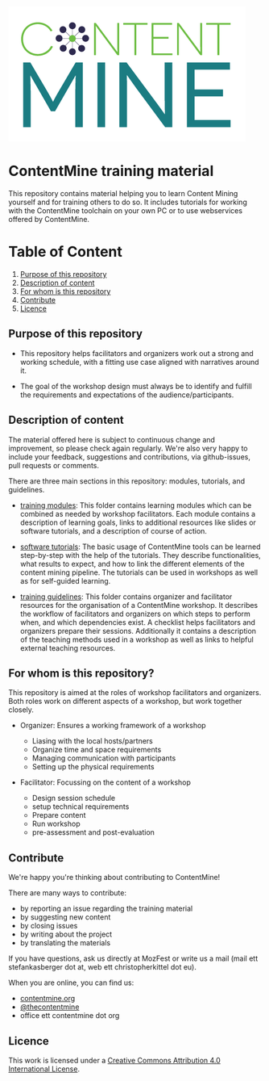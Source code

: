 ![ContentMine logo](https://github.com/ContentMine/assets/blob/master/png/Content_mine(small).png)


# ContentMine training material

This repository contains material helping you to learn Content Mining yourself and for training others to do so. It includes tutorials for working with the ContentMine toolchain on your own PC or to use webservices offered by ContentMine.


# Table of Content

1. [Purpose of this repository](#purpose-of-this-repository)
1. [Description of content](#description-of-content)
1. [For whom is this repository](#for-whom-is-this-repository)
1. [Contribute](#contribute)
1. [Licence](#licence)

## Purpose of this repository

* This repository helps facilitators and organizers work out a strong and working schedule, with a fitting use case aligned with narratives around it.

* The goal of the workshop design must always be to identify and fulfill the requirements and expectations of the audience/participants.

## Description of content

The material offered here is subject to continuous change and improvement, so please check again regularly. We're also very happy to include your feedback, suggestions and contributions, via github-issues, pull requests or comments.

There are three main sections in this repository: modules, tutorials, and guidelines.

* [training modules](training-modules): This folder contains learning modules which can be combined as needed by workshop facilitators.
Each module contains a description of learning goals, links to additional resources like slides or software tutorials, and a description of course of action.

* [software tutorials](software-tutorials): The basic usage of ContentMine tools can be learned step-by-step with the help of the tutorials. They describe functionalities, what results to expect, and how to link the different elements of the content mining pipeline. The tutorials can be used in workshops as well as for self-guided learning.

* [training guidelines](training-guidelines): This folder contains organizer and facilitator resources for the organisation of a ContentMine workshop. It describes the workflow of facilitators and organizers on which steps to perform when, and which dependencies exist. A checklist helps facilitators and organizers prepare their sessions. Additionally it contains a description of the teaching methods used in a workshop as well as links to helpful external teaching resources.


## For whom is this repository?

This repository is aimed at the roles of workshop facilitators and organizers. Both roles work on different aspects of a workshop, but work together closely.

* Organizer: Ensures a working framework of a workshop
  * Liasing with the local hosts/partners
  * Organize time and space requirements
  * Managing communication with participants
  * Setting up the physical requirements

* Facilitator: Focussing on the content of a workshop
  * Design session schedule
  * setup technical requirements
  * Prepare content 
  * Run workshop
  * pre-assessment and post-evaluation


## Contribute

We're happy you're thinking about contributing to ContentMine!

There are many ways to contribute:
- by reporting an issue regarding the training material
- by suggesting new content
- by closing issues
- by writing about the project
- by translating the materials

If you have questions, ask us directly at MozFest or write us a mail (mail ett stefankasberger dot at, web ett christopherkittel dot eu).

When you are online, you can find us:
- [contentmine.org](http://contentmine.org)
- [@thecontentmine](http://twitter.com/thecontentmine)
- office ett contentmine dot org

## Licence

This work is licensed under a [Creative Commons Attribution 4.0 International License](http://creativecommons.org/licenses/by/4.0/). 